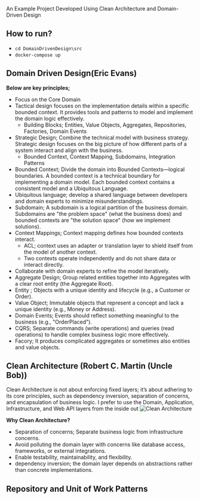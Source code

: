 An Example Project Developed Using Clean Architecture and Domain-Driven Design

## How to run?
- `cd DomainDrivenDesign\src `
- `docker-compose up `

## Domain Driven Design(Eric Evans)
**Below are key principles;**
- Focus on the Core Domain
- Tactical design focuses on the implementation details within a specific bounded context. It provides tools and patterns to model and implement the domain logic effectively.
  - Building Blocks; Entities, Value Objects, Aggregates, Repositories, Factories, Domain Events 
- Strategic Design; Combine the technical model with business strategy. Strategic design focuses on the big picture of how different parts of a system interact and align with the business.
  - Bounded Context, Context Mapping, Subdomains, Integration Patterns 
- Bounded Context; Divide the domain into Bounded Contexts—logical boundaries. A bounded context is a technical boundary for implementing a domain model. Each bounded context contains a consistent model and a Ubiquitous Language.
- Ubiquitous language; develop a shared language between developers and domain experts to minimize misunderstandings. 
- Subdomain; A subdomain is a logical partition of the business domain. Subdomains are "the problem space" (what the business does) and bounded contexts are "the solution space" (how we implement solutions).
- Context Mappings; Context mapping defines how bounded contexts interact.
  - ACL; context uses an adapter or translation layer to shield itself from the model of another context.
  - Two contexts operate independently and do not share data or interact directly.
- Collaborate with domain experts to refine the model iteratively.
- Aggregate Design; Group related entities together into Aggregates with a clear root entity (the Aggregate Root).
- Entity ; Objects with a unique identity and lifecycle (e.g., a Customer or Order).
- Value Object;  Immutable objects that represent a concept and lack a unique identity (e.g., Money or Address).
- Domain Events; Events should reflect something meaningful to the business (e.g., "OrderPlaced").
- CQRS; Separate commands (write operations) and queries (read operations) to handle complex business logic more effectively.
- Facory; It produces complicated aggregates or sometimes also entities and value objects. 

## Clean Architecture (Robert C. Martin (Uncle Bob))
Clean Architecture is not about enforcing fixed layers; it’s about adhering to its core principles, such as dependency inversion, separation of concerns, and encapsulation of business logic.
I prefer to use the Domain, Application, Infrastructure, and Web API layers from the inside out
![Clean Architecture](https://miro.medium.com/v2/resize:fit:751/0*SNw3dawnE8WhVkJb.png)
 
**Why Clean Architecture?**
- Separation of concerns; Separate business logic from infrastructure concerns.
- Avoid polluting the domain layer with concerns like database access, frameworks, or external integrations.
- Enable testability, maintainability, and flexibility.
- dependency inversion; the domain layer depends on abstractions rather than concrete implementations.

## Repository and Unit of Work Patterns

